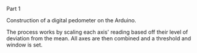 Part 1

Construction of a digital pedometer on the Arduino.

The process works by scaling each axis' reading based off their level of deviation from the mean. All axes are then combined and a threshold and window is set.
